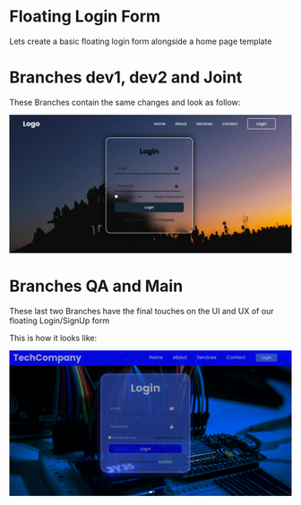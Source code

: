 
# Floating Login Form
Lets create a basic floating login form alongside a home page template


# Branches dev1, dev2 and Joint
These Branches contain the same changes and look as follow:

![screenshot](pics/screenshot1.png)

# Branches QA and Main
These last two Branches have the final touches on the UI and UX of our floating Login/SignUp form

This is how it looks like:

![screenshot](pics/screenshot2.png)
